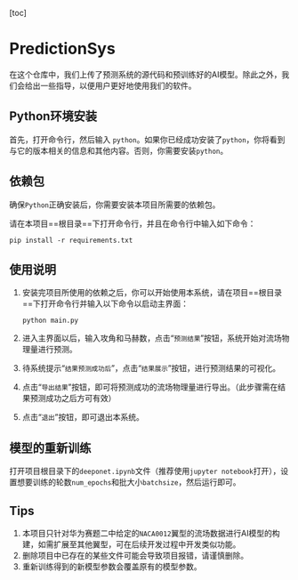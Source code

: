 [toc]

# PredictionSys

在这个仓库中，我们上传了预测系统的源代码和预训练好的AI模型。除此之外，我们会给出一些指导，以便用户更好地使用我们的软件。

## Python环境安装

首先，打开命令行，然后输入 `python`。如果你已经成功安装了`python`，你将看到与它的版本相关的信息和其他内容。否则，你需要安装`python`。

## 依赖包

确保`Python`正确安装后，你需要安装本项目所需要的依赖包。

请在本项目==根目录==下打开命令行，并且在命令行中输入如下命令：

```shell
pip install -r requirements.txt
```

## 使用说明

1. 安装完项目所使用的依赖之后，你可以开始使用本系统，请在项目==根目录==下打开命令行并输入以下命令以启动主界面：

   ```shell
   python main.py
   ```

2. 进入主界面以后，输入攻角和马赫数，点击“`预测结果`”按钮，系统开始对流场物理量进行预测。

3. 待系统提示“`结果预测成功后`”，点击“`结果展示`”按钮，进行预测结果的可视化。

4. 点击“`导出结果`”按钮，即可将预测成功的流场物理量进行导出。（此步骤需在结果预测成功之后方可有效）

5. 点击“`退出`”按钮，即可退出本系统。

## 模型的重新训练

打开项目根目录下的`deeponet.ipynb`文件（推荐使用`jupyter notebook`打开），设置想要训练的轮数`num_epochs`和批大小`batchsize`，然后运行即可。

## Tips

1. 本项目只针对华为赛题二中给定的`NACA0012`翼型的流场数据进行AI模型的构建，如需扩展至其他翼型，可在后续开发过程中开发类似功能。
1. 删除项目中已存在的某些文件可能会导致项目报错，请谨慎删除。
1. 重新训练得到的新模型参数会覆盖原有的模型参数。
